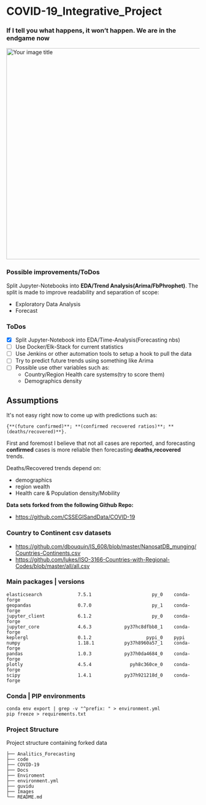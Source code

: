 # COVID-19_Integrative_Project

### If I tell you what happens, it won’t happen. We are in the endgame now

<img src="https://media.giphy.com/media/3FQxaJJkQR8U4gdzr0/giphy.gif" alt="Your image title" aalign="center" height="550" width="950"/>

### Possible improvements/ToDos

Split Jupyter-Notebooks into **EDA/Trend Analysis(Arima/FbPhrophet)**.
The split  is made to improve readability and separation of scope:

* Exploratory Data Analysis
* Forecast


### ToDos

- [X] Split Jupyter-Notebook into EDA/Time-Analysis(Forecasting nbs)
- [ ] Use Docker/Elk-Stack for current statistics
- [ ] Use Jenkins or other automation tools to setup a hook to pull the data
- [ ] Try to predict future trends using something like Arima
- [ ] Possible use other variables such as:
    * Country/Region Health care systems(try to score them)
    * Demographics density

## **Assumptions**

It's not easy right now to come up with predictions such as:
    
    {**(future confirmed)**; **(confirmed recovered ratios)**; **(deaths/recovered)**}.

First and foremost I believe that not all cases are reported, and forecasting **confirmed** cases is more reliable then forecasting **deaths,recovered** trends.

Deaths/Recovered trends depend on:
 
* demographics 
* region wealth
* Health care
& Population density/Mobility


**Data sets forked from the following Github Repo:**

* https://github.com/CSSEGISandData/COVID-19

### Country to Continent csv datasets

* https://github.com/dbouquin/IS_608/blob/master/NanosatDB_munging/Countries-Continents.csv
* https://github.com/lukes/ISO-3166-Countries-with-Regional-Codes/blob/master/all/all.csv

### Main packages | versions

```
elasticsearch             7.5.1                      py_0    conda-forge
geopandas                 0.7.0                      py_1    conda-forge
jupyter_client            6.1.2                      py_0    conda-forge
jupyter_core              4.6.3            py37hc8dfbb8_1    conda-forge
keplergl                  0.1.2                    pypi_0    pypi
numpy                     1.18.1           py37h8960a57_1    conda-forge
pandas                    1.0.3            py37h0da4684_0    conda-forge
plotly                    4.5.4              pyh8c360ce_0    conda-forge
scipy                     1.4.1            py37h921218d_0    conda-forge
```

### Conda | PIP environments

```
conda env export | grep -v "^prefix: " > environment.yml
pip freeze > requirements.txt
```

### Project Structure

Project structure containing forked data

```
├── Analitics_Forecasting
├── code
├── COVID-19
├── Docs
├── Enviroment
├── environment.yml
├── guvidu
├── Images
└── README.md
```


